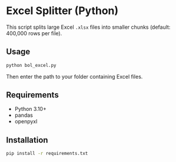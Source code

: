 # Excel Splitter (Python)

This script splits large Excel `.xlsx` files into smaller chunks (default: 400,000 rows per file).

## Usage

```bash
python bol_excel.py
```

Then enter the path to your folder containing Excel files.

## Requirements

- Python 3.10+
- pandas
- openpyxl

## Installation

```bash
pip install -r requirements.txt
```

